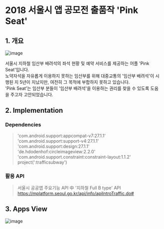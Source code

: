 # 2018 서울시 앱 공모전 출품작 'Pink Seat'

## 1. 개요

![image](https://user-images.githubusercontent.com/28644251/46254372-45018c00-c4c9-11e8-9c97-e080e5bca171.png)

서울시 지하철 임산부 배려석의 좌석 현황 및 예약 서비스를 제공하는 어플 'Pink Seat'입니다. <br/>
노약자석을 자유롭게 이용하지 못하는 임산부를 위해 대중교통의 '임산부 배려석'이 시행된 지 5년이 지났지만, 여전히 그 목적에 부합하지 못하고 있습니다. <br/>
'Pink Seat'는 임산부 분들이 '임산부 배려석'을 이용하는 권리를 찾을 수 있도록 도움을 주고자 고안되었습니다.


## 2. Implementation

### Dependencies

>'com.android.support:appcompat-v7:27.1.1' <br/>
>'com.android.support:support-v4:27.1.1' <br/>
>'com.android.support:design:27.1.1' <br/>
>'de.hdodenhof:circleimageview:2.2.0' <br/>
>'com.android.support.constraint:constraint-layout:1.1.2' <br/>
>project(':trafficsubway') <br/>
    
### 활용 API
>서울시 공공앱 주요기능 API 中 '지하철 Full B type' API
https://mplatform.seoul.go.kr/api/info/apiIntroTraffic.do#

## 3. Apps View
![image](https://user-images.githubusercontent.com/28644251/46254922-fefcf600-c4d1-11e8-9556-2212b998fdde.png)

